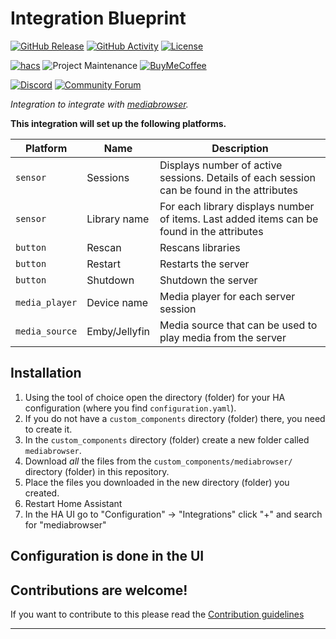 # Integration Blueprint

[![GitHub Release][releases-shield]][releases]
[![GitHub Activity][commits-shield]][commits]
[![License][license-shield]](LICENSE)

[![hacs][hacsbadge]][hacs]
![Project Maintenance][maintenance-shield]
[![BuyMeCoffee][buymecoffeebadge]][buymecoffee]

[![Discord][discord-shield]][discord]
[![Community Forum][forum-shield]][forum]

_Integration to integrate with [mediabrowser][mediabrowser]._

**This integration will set up the following platforms.**

Platform | Name | Description
-- | -- | --
`sensor` | Sessions | Displays number of active sessions. Details of each session can be found in the attributes
`sensor` | Library name | For each library displays number of items. Last added items can be found in the attributes
`button` | Rescan | Rescans libraries
`button` | Restart | Restarts the server
`button` | Shutdown | Shutdown the server
`media_player` | Device name | Media player for each server session
`media_source` | Emby/Jellyfin | Media source that can be used to play media from the server



## Installation

1. Using the tool of choice open the directory (folder) for your HA configuration (where you find `configuration.yaml`).
1. If you do not have a `custom_components` directory (folder) there, you need to create it.
1. In the `custom_components` directory (folder) create a new folder called `mediabrowser`.
1. Download _all_ the files from the `custom_components/mediabrowser/` directory (folder) in this repository.
1. Place the files you downloaded in the new directory (folder) you created.
1. Restart Home Assistant
1. In the HA UI go to "Configuration" -> "Integrations" click "+" and search for "mediabrowser"

## Configuration is done in the UI

<!---->

## Contributions are welcome!

If you want to contribute to this please read the [Contribution guidelines](CONTRIBUTING.md)

***

[mediabrowser]: https://github.com/rumbu13/mediabrowser
[buymecoffee]: https://www.buymeacoffee.com/rumbu13
[buymecoffeebadge]: https://img.shields.io/badge/buy%20me%20a%20coffee-donate-yellow.svg?style=for-the-badge
[commits-shield]: https://img.shields.io/github/commit-activity/y/rumbu13/mediabrowser.svg?style=for-the-badge
[commits]: https://github.com/rumbu13/mediabrowser/commits/main
[hacs]: https://github.com/hacs/integration
[hacsbadge]: https://img.shields.io/badge/HACS-Custom-orange.svg?style=for-the-badge
[discord]: https://discord.gg/Qa5fW2R
[discord-shield]: https://img.shields.io/discord/330944238910963714.svg?style=for-the-badge
[exampleimg]: example.png
[forum-shield]: https://img.shields.io/badge/community-forum-brightgreen.svg?style=for-the-badge
[forum]: https://community.home-assistant.io/
[license-shield]: https://img.shields.io/github/license/rumbu13/mediabrowser.svg?style=for-the-badge
[maintenance-shield]: https://img.shields.io/badge/maintainer-rumbu13-blue.svg?style=for-the-badge
[releases-shield]: https://img.shields.io/github/release/rumbu13/mediabrowser.svg?style=for-the-badge
[releases]: https://github.com/rumbu13/mediabrowser/releases
